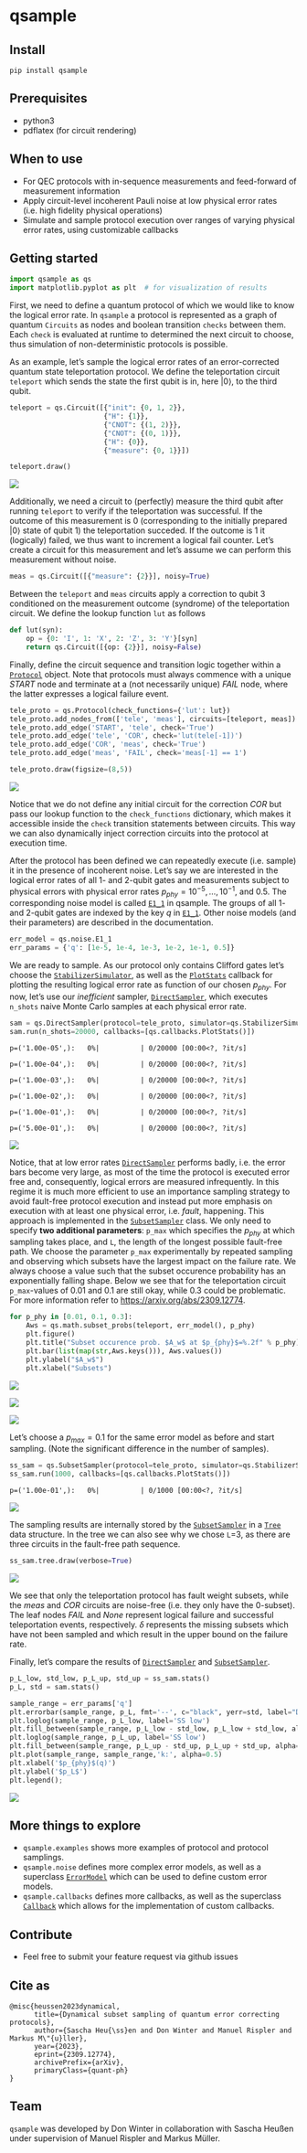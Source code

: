 qsample
================

<!-- WARNING: THIS FILE WAS AUTOGENERATED! DO NOT EDIT! -->

## Install

    pip install qsample

## Prerequisites

- python3  
- pdflatex (for circuit rendering)

## When to use

- For QEC protocols with in-sequence measurements and feed-forward of
  measurement information
- Apply circuit-level incoherent Pauli noise at low physical error rates
  (i.e. high fidelity physical operations)
- Simulate and sample protocol execution over ranges of varying physical
  error rates, using customizable callbacks

## Getting started

``` python
import qsample as qs
import matplotlib.pyplot as plt  # for visualization of results
```

First, we need to define a quantum protocol of which we would like to
know the logical error rate. In `qsample` a protocol is represented as a
graph of quantum `Circuits` as nodes and boolean transition `checks`
between them. Each `check` is evaluated at runtime to determined the
next circuit to choose, thus simulation of non-deterministic protocols
is possible.

As an example, let’s sample the logical error rates of an
error-corrected quantum state teleportation protocol. We define the
teleportation circuit `teleport` which sends the state the first qubit
is in, here $|0\rangle$, to the third qubit.

``` python
teleport = qs.Circuit([{"init": {0, 1, 2}},
                       {"H": {1}},
                       {"CNOT": {(1, 2)}},
                       {"CNOT": {(0, 1)}},
                       {"H": {0}},
                       {"measure": {0, 1}}])

teleport.draw()
```

![](index_files/figure-commonmark/cell-3-output-1.svg)

Additionally, we need a circuit to (perfectly) measure the third qubit
after running `teleport` to verify if the teleportation was successful.
If the outcome of this measurement is 0 (corresponding to the initially
prepared $|0\rangle$ state of qubit 1) the teleportation succeded. If
the outcome is 1 it (logically) failed, we thus want to increment a
logical fail counter. Let’s create a circuit for this measurement and
let’s assume we can perform this measurement without noise.

``` python
meas = qs.Circuit([{"measure": {2}}], noisy=True)
```

Between the `teleport` and `meas` circuits apply a correction to qubit 3
conditioned on the measurement outcome (syndrome) of the teleportation
circuit. We define the lookup function `lut` as follows

``` python
def lut(syn):
    op = {0: 'I', 1: 'X', 2: 'Z', 3: 'Y'}[syn]
    return qs.Circuit([{op: {2}}], noisy=False)
```

Finally, define the circuit sequence and transition logic together
within a
[`Protocol`](https://dpwinter.github.io/qsample/protocol.html#protocol)
object. Note that protocols must always commence with a unique *START*
node and terminate at a (not necessarily unique) *FAIL* node, where the
latter expresses a logical failure event.

``` python
tele_proto = qs.Protocol(check_functions={'lut': lut})
tele_proto.add_nodes_from(['tele', 'meas'], circuits=[teleport, meas])
tele_proto.add_edge('START', 'tele', check='True')
tele_proto.add_edge('tele', 'COR', check='lut(tele[-1])')
tele_proto.add_edge('COR', 'meas', check='True')
tele_proto.add_edge('meas', 'FAIL', check='meas[-1] == 1')

tele_proto.draw(figsize=(8,5))
```

![](index_files/figure-commonmark/cell-6-output-1.png)

Notice that we do not define any initial circuit for the correction
*COR* but pass our lookup function to the `check_functions` dictionary,
which makes it accessible inside the `check` transition statements
between circuits. This way we can also dynamically inject correction
circuits into the protocol at execution time.

After the protocol has been defined we can repeatedly execute
(i.e. sample) it in the presence of incoherent noise. Let’s say we are
interested in the logical error rates of all 1- and 2-qubit gates and
measurements subject to physical errors with physical error rates
$p_{phy}=10^{-5}, \dots, 10^{-1}$, and $0.5$. The corresponding noise
model is called
[`E1_1`](https://dpwinter.github.io/qsample/noise.html#e1_1) in qsample.
The groups of all 1- and 2-qubit gates are indexed by the key *q* in
[`E1_1`](https://dpwinter.github.io/qsample/noise.html#e1_1). Other
noise models (and their parameters) are described in the documentation.

``` python
err_model = qs.noise.E1_1
err_params = {'q': [1e-5, 1e-4, 1e-3, 1e-2, 1e-1, 0.5]}
```

We are ready to sample. As our protocol only contains Clifford gates
let’s choose the
[`StabilizerSimulator`](https://dpwinter.github.io/qsample/sim.stabilizer.html#stabilizersimulator),
as well as the
[`PlotStats`](https://dpwinter.github.io/qsample/callbacks.html#plotstats)
callback for plotting the resulting logical error rate as function of
our chosen $p_{phy}$. For now, let’s use our *inefficient* sampler,
[`DirectSampler`](https://dpwinter.github.io/qsample/sampler.direct.html#directsampler),
which executes `n_shots` naive Monte Carlo samples at each physical
error rate.

``` python
sam = qs.DirectSampler(protocol=tele_proto, simulator=qs.StabilizerSimulator, err_model=err_model, err_params=err_params)
sam.run(n_shots=20000, callbacks=[qs.callbacks.PlotStats()])
```

    p=('1.00e-05',):   0%|          | 0/20000 [00:00<?, ?it/s]

    p=('1.00e-04',):   0%|          | 0/20000 [00:00<?, ?it/s]

    p=('1.00e-03',):   0%|          | 0/20000 [00:00<?, ?it/s]

    p=('1.00e-02',):   0%|          | 0/20000 [00:00<?, ?it/s]

    p=('1.00e-01',):   0%|          | 0/20000 [00:00<?, ?it/s]

    p=('5.00e-01',):   0%|          | 0/20000 [00:00<?, ?it/s]

![](index_files/figure-commonmark/cell-8-output-7.png)

Notice, that at low error rates
[`DirectSampler`](https://dpwinter.github.io/qsample/sampler.direct.html#directsampler)
performs badly, i.e. the error bars become very large, as most of the
time the protocol is executed error free and, consequently, logical
errors are measured infrequently. In this regime it is much more
efficient to use an importance sampling strategy to avoid fault-free
protocol execution and instead put more emphasis on execution with at
least one physical error, i.e. *fault*, happening. This approach is
implemented in the
[`SubsetSampler`](https://dpwinter.github.io/qsample/sampler.subset.html#subsetsampler)
class. We only need to specify **two additional parameters**: `p_max`
which specifies the $p_{phy}$ at which sampling takes place, and `L`,
the length of the longest possible fault-free path. We choose the
parameter `p_max` experimentally by repeated sampling and observing
which subsets have the largest impact on the failure rate. We always
choose a value such that the subset occurence probability has an
exponentially falling shape. Below we see that for the teleportation
circuit `p_max`-values of 0.01 and 0.1 are still okay, while 0.3 could
be problematic. For more information refer to
https://arxiv.org/abs/2309.12774.

``` python
for p_phy in [0.01, 0.1, 0.3]:
    Aws = qs.math.subset_probs(teleport, err_model(), p_phy)
    plt.figure()
    plt.title("Subset occurence prob. $A_w$ at $p_{phy}$=%.2f" % p_phy)
    plt.bar(list(map(str,Aws.keys())), Aws.values())
    plt.ylabel("$A_w$")
    plt.xlabel("Subsets")
```

![](index_files/figure-commonmark/cell-9-output-1.png)

![](index_files/figure-commonmark/cell-9-output-2.png)

![](index_files/figure-commonmark/cell-9-output-3.png)

Let’s choose a $p_{max}=0.1$ for the same error model as before and
start sampling. (Note the significant difference in the number of
samples).

``` python
ss_sam = qs.SubsetSampler(protocol=tele_proto, simulator=qs.StabilizerSimulator,  p_max={'q': 0.1}, err_model=err_model, err_params=err_params, L=3)
ss_sam.run(1000, callbacks=[qs.callbacks.PlotStats()])
```

    p=('1.00e-01',):   0%|          | 0/1000 [00:00<?, ?it/s]

![](index_files/figure-commonmark/cell-10-output-2.png)

The sampling results are internally stored by the
[`SubsetSampler`](https://dpwinter.github.io/qsample/sampler.subset.html#subsetsampler)
in a [`Tree`](https://dpwinter.github.io/qsample/sampler.tree.html#tree)
data structure. In the tree we can also see why we chose `L`=3, as there
are three circuits in the fault-free path sequence.

``` python
ss_sam.tree.draw(verbose=True)
```

![](index_files/figure-commonmark/cell-11-output-1.png)

We see that only the teleportation protocol has fault weight subsets,
while the *meas* and *COR* circuits are noise-free (i.e. they only have
the 0-subset). The leaf nodes *FAIL* and *None* represent logical
failure and successful teleportation events, respectively. $\delta$
represents the missing subsets which have not been sampled and which
result in the upper bound on the failure rate.

Finally, let’s compare the results of
[`DirectSampler`](https://dpwinter.github.io/qsample/sampler.direct.html#directsampler)
and
[`SubsetSampler`](https://dpwinter.github.io/qsample/sampler.subset.html#subsetsampler).

``` python
p_L_low, std_low, p_L_up, std_up = ss_sam.stats()
p_L, std = sam.stats()

sample_range = err_params['q']
plt.errorbar(sample_range, p_L, fmt='--', c="black", yerr=std, label="Direct MC")
plt.loglog(sample_range, p_L_low, label='SS low')
plt.fill_between(sample_range, p_L_low - std_low, p_L_low + std_low, alpha=0.2)
plt.loglog(sample_range, p_L_up, label='SS low')
plt.fill_between(sample_range, p_L_up - std_up, p_L_up + std_up, alpha=0.2)
plt.plot(sample_range, sample_range,'k:', alpha=0.5)
plt.xlabel('$p_{phy}$(q)')
plt.ylabel('$p_L$')
plt.legend();
```

![](index_files/figure-commonmark/cell-12-output-1.png)

## More things to explore

- `qsample.examples` shows more examples of protocol and protocol
  samplings.
- `qsample.noise` defines more complex error models, as well as a
  superclass
  [`ErrorModel`](https://dpwinter.github.io/qsample/noise.html#errormodel)
  which can be used to define custom error models.
- `qsample.callbacks` defines more callbacks, as well as the superclass
  [`Callback`](https://dpwinter.github.io/qsample/callbacks.html#callback)
  which allows for the implementation of custom callbacks.

## Contribute

- Feel free to submit your feature request via github issues

## Cite as

    @misc{heussen2023dynamical,
          title={Dynamical subset sampling of quantum error correcting protocols}, 
          author={Sascha Heu{\ss}en and Don Winter and Manuel Rispler and Markus M\"{u}ller},
          year={2023},
          eprint={2309.12774},
          archivePrefix={arXiv},
          primaryClass={quant-ph}
    }

## Team

`qsample` was developed by Don Winter in collaboration with Sascha
Heußen under supervision of Manuel Rispler and Markus Müller.
